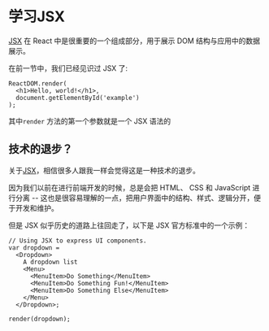 # 学习JSX

[JSX](https://github.com/facebook/jsx) 在 React 中是很重要的一个组成部分，用于展示 DOM 结构与应用中的数据展示。

在前一节中，我们已经见识过 JSX 了:

```
ReactDOM.render(
  <h1>Hello, world!</h1>,
  document.getElementById('example')
);
```

其中`render` 方法的第一个参数就是一个 JSX 语法的

## 技术的退步？

关于[JSX](https://github.com/facebook/jsx)，相信很多人跟我一样会觉得这是一种技术的退步。

因为我们以前在进行前端开发的时候，总是会把 HTML、 CSS 和 JavaScript 进行分离 -- 这也是很容易理解的一点，把用户界面中的结构、样式、逻辑分开，便于开发和维护。

但是 JSX 似乎历史的道路上往回走了，以下是 JSX 官方标准中的一个示例：

```
// Using JSX to express UI components.
var dropdown =
  <Dropdown>
    A dropdown list
    <Menu>
      <MenuItem>Do Something</MenuItem>
      <MenuItem>Do Something Fun!</MenuItem>
      <MenuItem>Do Something Else</MenuItem>
    </Menu>
  </Dropdown>;

render(dropdown);
```

